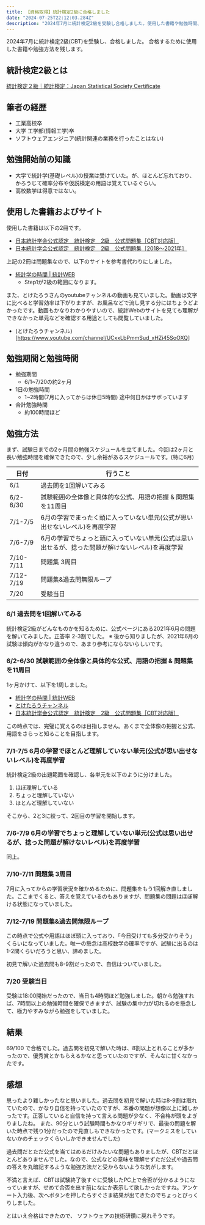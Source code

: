 ```yaml
---
title: 【資格取得】統計検定2級に合格しました
date: "2024-07-25T22:12:03.284Z"
description: "2024年7月に統計検定2級を受験し合格しました。使用した書籍や勉強時間、感想などを残しておきます。"
---
```


2024年7月に統計検定2級(CBT)を受験し、合格しました。
合格するために使用した書籍や勉強方法を残します。

## 統計検定2級とは
[統計検定２級｜統計検定：Japan Statistical Society Certificate](https://www.toukei-kentei.jp/exam/grade2/)

## 筆者の経歴
- 工業高校卒
- 大学 工学部(情報工学)卒
- ソフトウェアエンジニア(統計関連の業務を行ったことはない)  

## 勉強開始前の知識
- 大学で統計学(基礎レベル)の授業は受けていた。が、ほとんど忘れており、かろうじて確率分布や仮説検定の用語は覚えているぐらい。
- 高校数学は得意ではない。

## 使用した書籍およびサイト
使用した書籍は以下の2冊です。
- [日本統計学会公式認定　統計検定　2級　公式問題集［CBT対応版］](https://books.jitsumu.co.jp/book/b614221.html)
- [日本統計学会公式認定　統計検定　2級　公式問題集［2018〜2021年］](https://books.jitsumu.co.jp/book/b590884.html)

上記の2冊は問題集なので、以下のサイトを参考書代わりにしました。
- [統計学の時間 | 統計WEB](https://bellcurve.jp/statistics/course/)
  - Step1が2級の範囲になります。

また、とけたろうさんのyoutubeチャンネルの動画も見ていました。動画は文字に比べると学習効率は下がりますが、お風呂などで流し見する分にはちょうどよかったです。動画もかなりわかりやすいので、統計Webのサイトを見ても理解ができなかった単元などを確認する用途としても閲覧していました。
- (とけたろうチャンネル)[https://www.youtube.com/channel/UCxxLbPmmSud_xHZi45SoOXQ]

## 勉強期間と勉強時間
- 勉強期間
  - 6/1~7/20の約2ヶ月
- 1日の勉強時間
  - 1~2時間(7月に入ってからは休日5時間) 途中何日かはサボっています
- 合計勉強時間
  - 約100時間ほど  

## 勉強方法
まず、試験日までの2ヶ月間の勉強スケジュールを立てました。今回は2ヶ月と長い勉強時間を確保できたので、少し余裕があるスケジュールです。(特に6月)

| 日付 | 行うこと |
| -- | -- |
| 6/1 | 過去問を1回解いてみる |
| 6/2-6/30| 試験範囲の全体像と具体的な公式、用語の把握 & 問題集を11周目 |
| 7/1-7/5 | 6月の学習でまったく頭に入っていない単元(公式が思い出せないレベル)を再度学習 |
| 7/6-7/9 | 6月の学習でちょっと頭に入っていない単元(公式は思い出せるが、捻った問題が解けないレベル)を再度学習 |
| 7/10-7/11 | 問題集 3周目 |
| 7/12-7/19 | 問題集&過去問無限ループ |
| 7/20 | 受験当日 |

### 6/1 過去問を1回解いてみる 
統計検定2級がどんなものかを知るために、公式ページにある2021年6月の問題を解いてみました。正答率 2-3割でした。
※ 後から知りましたが、2021年6月の試験は傾向がかなり違うので、あまり参考にならないらしいです。

### 6/2-6/30 試験範囲の全体像と具体的な公式、用語の把握 & 問題集を11周目
1ヶ月かけて、以下を1周しました。
- [統計学の時間 | 統計WEB](https://bellcurve.jp/statistics/course/)
- [とけたろうチャンネル](https://www.youtube.com/channel/UCxxLbPmmSud_xHZi45SoOXQ)
- [日本統計学会公式認定　統計検定　2級　公式問題集［CBT対応版］](https://books.jitsumu.co.jp/book/b614221.html)

この時点では、完璧に覚えるのは目指しません。あくまで全体像の把握と公式、用語をさらっと知ることを目指します。

### 7/1-7/5 6月の学習でほとんど理解していない単元(公式が思い出せないレベル)を再度学習
統計検定2級の出題範囲を確認し、各単元を以下のように分けました。
1. ほぼ理解している
2. ちょっと理解していない
3. ほとんど理解していない

そこから、2と3に絞って、2回目の学習を開始します。

### 7/6-7/9 6月の学習でちょっと理解していない単元(公式は思い出せるが、捻った問題が解けないレベル)を再度学習
同上。

### 7/10-7/11 問題集 3周目
7月に入ってからの学習状況を確かめるために、問題集をもう1回解き直しました。ここまでくると、答えを覚えているのもありますが、問題集の問題はほぼ解ける状態になっていました。

### 7/12-7/19 問題集&過去問無限ループ
この時点で公式や用語はほぼ頭に入っており、「今日受けても多分受かりそう」くらいになっていました。唯一の懸念は高校数学の確率ですが、試験に出るのは1-2問くらいだろうと思い、諦めました。

初見で解いた過去問も8-9割だったので、自信はついていました。

### 7/20 受験当日
受験は18:00開始だったので、当日も4時間ほど勉強しました。朝から勉強すれば、7時間以上の勉強時間を確保できますが、試験の集中力が切れるのを懸念して、極力やすみながら勉強をしていました。

## 結果
69/100 で合格でした。過去問を初見で解いた時は、8割以上とれることが多かったので、優秀賞とかもらえるかなと思っていたのですが、そんなに甘くなかったです。

## 感想

思ったより難しかったなと思いました。過去問を初見で解いた時は8-9割は取れていたので、かなり自信を持っていたのですが、本番の問題が想像以上に難しかったです。正答していると自信を持って言える問題が少なく、不合格が頭をよぎりましたね。
また、90分という試験時間もかなりギリギリで、最後の問題を解いた時点で残り1分だったので見直しもできなかったです。(マークミスをしていないかのチェックくらいしかできませんでした)

過去問だとただ公式を当てはめるだけみたいな問題もありましたが、CBTだとほとんどありませんでした。なので、公式などの意味を理解せずただ公式や過去問の答えを丸暗記するような勉強方法だと受からないような気がします。

不満と言えば、CBTは試験終了後すぐに受験したPC上で合否が分かるようになっていますが、せめて合否を出す前になにか表示して欲しかったですね。アンケート入力後、次へボタンを押したらすぐさま結果が出てきたのでちょっとびっくりしました。

とはいえ合格はできたので、 ソフトウェアの技術研鑽に戻れそうです。

